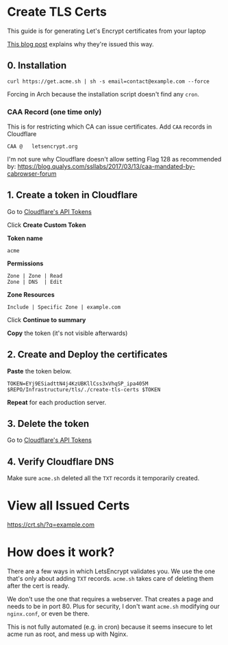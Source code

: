 # Create TLS Certs

This guide is for generating Let's Encrypt certificates from your laptop

[This blog post](https://blog.uirig.com/isolated-tls-certificate-creation)
explains why they're issued this way.


## 0. Installation
```shell
curl https://get.acme.sh | sh -s email=contact@example.com --force
```
Forcing in Arch because the installation script doesn't find any `cron`.

### CAA Record (one time only)
This is for restricting which CA can issue certificates. Add `CAA` records in Cloudflare
```
CAA @   letsencrypt.org
```
I'm not sure why Cloudflare doesn't allow setting Flag 128 as recommended by:
https://blog.qualys.com/ssllabs/2017/03/13/caa-mandated-by-cabrowser-forum


## 1. Create a token in Cloudflare
Go to [Cloudflare's API Tokens](https://dash.cloudflare.com/profile/api-tokens)

Click **Create Custom Token**

**Token name**
```text
acme
```

**Permissions**
```text
Zone | Zone | Read
Zone | DNS  | Edit
```

**Zone Resources**
```text
Include | Specific Zone | example.com
```

Click **Continue to summary**

**Copy** the token (it's not visible afterwards)


## 2. Create and Deploy the certificates

**Paste** the token below.
```shell script
TOKEN=EYj9ESiadttN4j4KzUBKllCss3xVhqSP_ipa405M
$REPO/Infrastructure/tls/./create-tls-certs $TOKEN
```
**Repeat** for each production server.


## 3. Delete the token
Go to [Cloudflare's API Tokens](https://dash.cloudflare.com/profile/api-tokens)

## 4. Verify Cloudflare DNS
Make sure `acme.sh` deleted all the `TXT` records it temporarily created.


# View all Issued Certs
https://crt.sh/?q=example.com

# How does it work?
There are a few ways in which LetsEncrypt validates you. We use the one that's only about
adding `TXT` records. `acme.sh` takes care of deleting them after the cert is ready.

We don't use the one that requires a webserver. That creates a page and needs to be in
port 80. Plus for security, I don't want `acme.sh` modifying our `nginx.conf`, or even be
there.

This is not fully automated (e.g. in cron) because it seems insecure to let acme run as
root, and mess up with Nginx.


